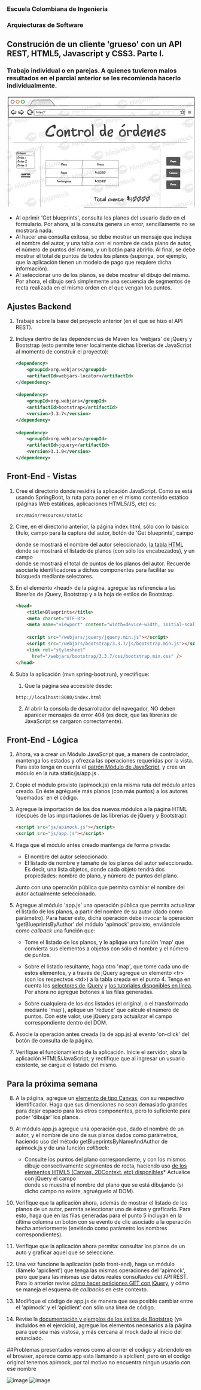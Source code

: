 ### Escuela Colombiana de Ingeniería
### Arquiecturas de Software

## Construción de un cliente 'grueso' con un API REST, HTML5, Javascript y CSS3. Parte I.

### Trabajo individual o en parejas. A quienes tuvieron malos resultados en el parcial anterior se les recomienda hacerlo individualmente.

![](img/mock.png)

* Al oprimir 'Get blueprints', consulta los planos del usuario dado en el formulario. Por ahora, si la consulta genera un error, sencillamente no se mostrará nada.
* Al hacer una consulta exitosa, se debe mostrar un mensaje que incluya el nombre del autor, y una tabla con: el nombre de cada plano de autor, el número de puntos del mismo, y un botón para abrirlo. Al final, se debe mostrar el total de puntos de todos los planos (suponga, por ejemplo, que la aplicación tienen un modelo de pago que requiere dicha información).
* Al seleccionar uno de los planos, se debe mostrar el dibujo del mismo. Por ahora, el dibujo será simplemente una secuencia de segmentos de recta realizada en el mismo orden en el que vengan los puntos.


## Ajustes Backend

1. Trabaje sobre la base del proyecto anterior (en el que se hizo el API REST).
2. Incluya dentro de las dependencias de Maven los 'webjars' de jQuery y Bootstrap (esto permite tener localmente dichas librerías de JavaScript al momento de construír el proyecto):

    ```xml
    <dependency>
        <groupId>org.webjars</groupId>
        <artifactId>webjars-locator</artifactId>
    </dependency>

    <dependency>
        <groupId>org.webjars</groupId>
        <artifactId>bootstrap</artifactId>
        <version>3.3.7</version>
    </dependency>

    <dependency>
        <groupId>org.webjars</groupId>
        <artifactId>jquery</artifactId>
        <version>3.1.0</version>
    </dependency>                

    ```

## Front-End - Vistas

1. Cree el directorio donde residirá la aplicación JavaScript. Como se está usando SpringBoot, la ruta para poner en el mismo contenido estático (páginas Web estáticas, aplicaciones HTML5/JS, etc) es:  

    ```
    src/main/resources/static
    ```

4. Cree, en el directorio anterior, la página index.html, sólo con lo básico: título, campo para la captura del autor, botón de 'Get blueprints', campo <div> donde se mostrará el nombre del autor seleccionado, [la tabla HTML](https://www.w3schools.com/html/html_tables.asp) donde se mostrará el listado de planos (con sólo los encabezados), y un campo <div> donde se mostrará el total de puntos de los planos del autor. Recuerde asociarle identificadores a dichos componentes para facilitar su búsqueda mediante selectores.

5. En el elemento \<head\> de la página, agregue las referencia a las librerías de jQuery, Bootstrap y a la hoja de estilos de Bootstrap. 
    ```html
    <head>
        <title>Blueprints</title>
        <meta charset="UTF-8">
        <meta name="viewport" content="width=device-width, initial-scale=1.0">

        <script src="/webjars/jquery/jquery.min.js"></script>
        <script src="/webjars/bootstrap/3.3.7/js/bootstrap.min.js"></script>
        <link rel="stylesheet"
          href="/webjars/bootstrap/3.3.7/css/bootstrap.min.css" />
    </head>
    ```


5. Suba la aplicación (mvn spring-boot:run), y rectifique:
    1. Que la página sea accesible desde:
    ```
    http://localhost:8080/index.html
    ```
    2. Al abrir la consola de desarrollador del navegador, NO deben aparecer mensajes de error 404 (es decir, que las librerías de JavaScript se cargaron correctamente).

## Front-End - Lógica

1. Ahora, va a crear un Módulo JavaScript que, a manera de controlador, mantenga los estados y ofrezca las operaciones requeridas por la vista. Para esto tenga en cuenta el [patrón Módulo de JavaScript](https://toddmotto.com/mastering-the-module-pattern/), y cree un módulo en la ruta static/js/app.js .

2. Copie el módulo provisto (apimock.js) en la misma ruta del módulo antes creado. En éste agréguele más planos (con más puntos) a los autores 'quemados' en el código.

3. Agregue la importación de los dos nuevos módulos a la página HTML (después de las importaciones de las librerías de jQuery y Bootstrap):
    ```html
    <script src="js/apimock.js"></script>
    <script src="js/app.js"></script>
    ```

3. Haga que el módulo antes creado mantenga de forma privada:
    * El nombre del autor seleccionado.
    * El listado de nombre y tamaño de los planos del autor seleccionado. Es decir, una lista objetos, donde cada objeto tendrá dos propiedades: nombre de plano, y número de puntos del plano.

    Junto con una operación pública que permita cambiar el nombre del autor actualmente seleccionado.


4. Agregue al módulo 'app.js' una operación pública que permita actualizar el listado de los planos, a partir del nombre de su autor (dado como parámetro). Para hacer esto, dicha operación debe invocar la operación 'getBlueprintsByAuthor' del módulo 'apimock' provisto, enviándole como _callback_ una función que:

    * Tome el listado de los planos, y le aplique una función 'map' que convierta sus elementos a objetos con sólo el nombre y el número de puntos.

    * Sobre el listado resultante, haga otro 'map', que tome cada uno de estos elementos, y a través de jQuery agregue un elemento \<tr\> (con los respectvos \<td\>) a la tabla creada en el punto 4. Tenga en cuenta los [selectores de jQuery](https://www.w3schools.com/JQuery/jquery_ref_selectors.asp) y [los tutoriales disponibles en línea](https://www.tutorialrepublic.com/codelab.php?topic=faq&file=jquery-append-and-remove-table-row-dynamically). Por ahora no agregue botones a las filas generadas.

    * Sobre cualquiera de los dos listados (el original, o el transformado mediante 'map'), aplique un 'reduce' que calcule el número de puntos. Con este valor, use jQuery para actualizar el campo correspondiente dentro del DOM.

5. Asocie la operación antes creada (la de app.js) al evento 'on-click' del botón de consulta de la página.

6. Verifique el funcionamiento de la aplicación. Inicie el servidor, abra la aplicación HTML5/JavaScript, y rectifique que al ingresar un usuario existente, se cargue el listado del mismo.

## Para la próxima semana

8. A la página, agregue un [elemento de tipo Canvas](https://www.w3schools.com/html/html5_canvas.asp), con su respectivo identificador. Haga que sus dimensiones no sean demasiado grandes para dejar espacio para los otros componentes, pero lo suficiente para poder 'dibujar' los planos.

9. Al módulo app.js agregue una operación que, dado el nombre de un autor, y el nombre de uno de sus planos dados como parámetros, haciendo uso del método getBlueprintsByNameAndAuthor de apimock.js y de una función _callback_:
    * Consulte los puntos del plano correspondiente, y con los mismos dibuje consectivamente segmentos de recta, haciendo uso [de los elementos HTML5 (Canvas, 2DContext, etc) disponibles](https://www.w3schools.com/html/tryit.asp?filename=tryhtml5_canvas_tut_path)* Actualice con jQuery el campo <div> donde se muestra el nombre del plano que se está dibujando (si dicho campo no existe, agruéguelo al DOM).

10. Verifique que la aplicación ahora, además de mostrar el listado de los planos de un autor, permita seleccionar uno de éstos y graficarlo. Para esto, haga que en las filas generadas para el punto 5 incluyan en la última columna un botón con su evento de clic asociado a la operación hecha anteriormente (enviándo como parámetro los nombres correspondientes).

11. Verifique que la aplicación ahora permita: consultar los planos de un auto y graficar aquel que se seleccione.

12. Una vez funcione la aplicación (sólo front-end), haga un módulo (llámelo 'apiclient') que tenga las mismas operaciones del 'apimock', pero que para las mismas use datos reales consultados del API REST. Para lo anterior revise [cómo hacer peticiones GET con jQuery](https://api.jquery.com/jquery.get/), y cómo se maneja el esquema de _callbacks_ en este contexto.

13. Modifique el código de app.js de manera que sea posible cambiar entre el 'apimock' y el 'apiclient' con sólo una línea de código.

14. Revise la [documentación y ejemplos de los estilos de Bootstrap](https://v4-alpha.getbootstrap.com/examples/) (ya incluidos en el ejercicio), agregue los elementos necesarios a la página para que sea más vistosa, y más cercana al mock dado al inicio del enunciado.
    
##Problemas presentados
vemos como al correr el codigo y abriendolo en el browser, aparece como app esta llamando a apiclient, pero en el codigo original tenemos apimock, por tal motivo no encuentra ningun usuario con ese nombre
    
![image](https://user-images.githubusercontent.com/90010884/192907829-01e60224-3adf-46b8-8628-a5a8c2a06ceb.png)
![image](https://user-images.githubusercontent.com/90010884/192908013-00278619-ff45-4751-b48b-1103e8e69478.png)

